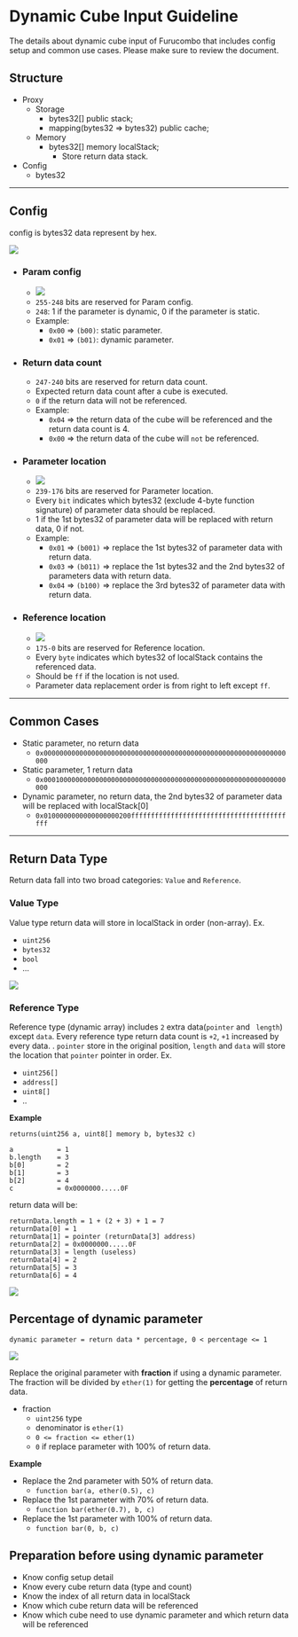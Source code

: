 # Dynamic Cube Input Guideline

The details about dynamic cube input of Furucombo that includes config setup and common use cases. Please make sure to review the document.

## Structure
* Proxy
    * Storage
        * bytes32[] public stack;
        * mapping(bytes32 => bytes32) public cache;
    * Memory
        * bytes32[] memory localStack;
            * Store return data stack.
* Config
    * bytes32
---

## Config

config is bytes32 data represent by hex.

![](images/config.png)


- ### Param config
    -  ![](images/param_config.png)
    - `255-248` bits are reserved for Param config.
    - `248`: 1 if the parameter is dynamic, 0 if the parameter is static.
    - Example:
        - `0x00` => `(b00)`: static parameter.
        - `0x01` => `(b01)`: dynamic parameter.


- ### Return data count
    - `247-240` bits are reserved for return data count.
    - Expected return data count after a cube is executed.
    - `0` if the return data will not be referenced.
    - Example:
        - `0x04` => the return data of the cube will be referenced and the return data count is 4.
        - `0x00` => the return data of the cube will `not` be referenced.

- ### Parameter location
    - ![](images/parameter_config.png)
    - `239-176` bits are reserved for Parameter location.
    - Every `bit` indicates which bytes32 (exclude 4-byte function signature) of parameter data should be replaced.
    - 1 if the 1st bytes32 of parameter data will be replaced with return data, 0 if not.
    - Example:
        - `0x01` => `(b001)` => replace the 1st bytes32 of parameter data with return data.
        - `0x03` => `(b011)` => replace the 1st bytes32 and the 2nd bytes32 of parameters data with return data.
        - `0x04` => `(b100)` => replace the 3rd bytes32 of parameter data with return data.

- ### Reference location
    - ![](images/reference_config.png)
    -  `175-0` bits are reserved for Reference location.
    - Every `byte` indicates which bytes32 of localStack contains the referenced data.
    - Should be `ff` if the location is not used.
    - Parameter data replacement order is from right to left except `ff`.

---

## Common Cases

- Static parameter, no return data
  - `0x0000000000000000000000000000000000000000000000000000000000000000`
- Static parameter, 1 return data
  - `0x0001000000000000000000000000000000000000000000000000000000000000`
- Dynamic parameter, no return data, the 2nd bytes32 of parameter data will be replaced with localStack[0]
  - `0x0100000000000000000200ffffffffffffffffffffffffffffffffffffffffff`

---

## Return Data Type
Return data fall into two broad categories: `Value` and `Reference`.

### Value Type

Value type return data will store in localStack in order (non-array).
Ex.
  - `uint256`
  - `bytes32`
  - `bool`
  - ...


![](images/value_type.png)

### Reference Type

Reference type (dynamic array) includes `2` extra data(`pointer` and ` length`) except `data`. Every reference type return data count is `+2`, `+1` increased by every data. . `pointer` store in the original position, `length` and `data` will store the location that `pointer` pointer in order.
Ex.
  - `uint256[]`
  - `address[]`
  - `uint8[]`
  - ..

**Example**

`returns(uint256 a, uint8[] memory b, bytes32 c)`
```
a           = 1
b.length    = 3
b[0]        = 2
b[1]        = 3
b[2]        = 4
c           = 0x0000000.....0F
```
return data will be:

```
returnData.length = 1 + (2 + 3) + 1 = 7
returnData[0] = 1
returnData[1] = pointer (returnData[3] address)
returnData[2] = 0x0000000.....0F
returnData[3] = length (useless)
returnData[4] = 2
returnData[5] = 3
returnData[6] = 4
```
![](images/dynamic_array.png)
## Percentage of dynamic parameter
`dynamic parameter = return data * percentage, 0 < percentage <= 1`

![](images/percentage.png)


Replace the original parameter with **fraction** if using a dynamic parameter. The fraction will be divided by `ether(1)` for getting the **percentage** of return data.
* fraction
    * `uint256` type
    * denominator is `ether(1)`
    * `0 <= fraction <= ether(1)`
    * `0` if replace parameter with 100% of return data.



**Example**
* Replace the 2nd parameter with 50% of return data.
    * `function bar(a, ether(0.5), c)`
* Replace the 1st parameter with 70% of return data.
    * `function bar(ether(0.7), b, c)`
* Replace the 1st parameter with 100% of return data.
    * `function bar(0, b, c)`



## Preparation before using dynamic parameter
* Know config setup detail
* Know every cube return data (type and count)
* Know the index of all return data in localStack
* Know which cube return data will be referenced
* Know which cube need to use dynamic parameter and which return data will be referenced
